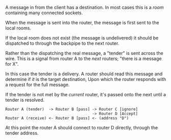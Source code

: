 

A message in from the client has a destination. In most cases this is a _room_ containing many connected sockets.

When the message is sent into the router, the message is first sent to the local rooms.

If the local room does not exist (the message is undelivered) it should be dispatched to through the backpipe to the next router.

Rather than the dispatching the real message, a "tender" is sent across the wire. This is a signal from router A to the _next_ routers; "there is a message for X".

In this case the tender is a delivery. A router should read this message and determine if _it_ is the target destination, Upon which the router responds with a request for the full message.

If the tender is not met by the _current_ router, it's passed onto the next until a tender is resolved.

    Router A (tender)  -> Router B [pass] -> Router C [ignore]
                                          -> Router D [Accept]
    Router A (receive) <- Router B [pass] <- (address "D")

At this point the router A should connect to router D directly, through the tender address.